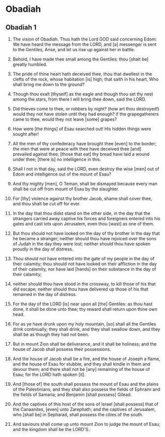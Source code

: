 # Obadiah

## Obadiah 1

1. The vision of Obadiah. Thus hath the Lord GOD said concerning Edom: We have heard the message from the LORD, and [a] messenger is sent to the Gentiles, Arise, and let us rise up against her in battle.

2. Behold, I have made thee small among the Gentiles: thou [shalt be] greatly humbled.

3. The pride of thine heart hath deceived thee, thou that dwellest in the clefts of the rock, whose habitation [is] high; that saith in his heart, Who shall bring me down to the ground?

4. Though thou exalt [thyself] as the eagle and though thou set thy nest among the stars, from there I will bring thee down, said the LORD.

5. Did thieves come to thee, or robbers by night? (how art thou destroyed!) would they not have stolen until they had enough? if the grapegatherers came to thee, would they not leave [some] grapes?

6. How were [the things] of Esau searched out! His hidden things were sought after!

7. All the men of thy confederacy have brought thee [even] to the border; the men that were at peace with thee have deceived thee [and] prevailed against thee; [those that eat] thy bread have laid a wound under thee; [there is] no intelligence in this.

8. Shall I not in that day, said the LORD, even destroy the wise [men] out of Edom and intelligence out of the mount of Esau?

9. And thy mighty [men], O Teman, shall be dismayed because every man shall be cut off from mount of Esau by the slaughter.

10. For [thy] violence against thy brother Jacob, shame shall cover thee, and thou shalt be cut off for ever.

11. In the day that thou didst stand on the other side, in the day that the strangers carried away captive his forces and foreigners entered into his gates and cast lots upon Jerusalem, even thou [wast] as one of them.

12. But thou should not have looked on the day of thy brother in the day that he became a stranger; neither should thou have rejoiced over the sons of Judah in the day they were lost; neither should thou have spoken proudly in the day of distress.

13. Thou should not have entered into the gate of my people in the day of their calamity; thou should not have looked on their affliction in the day of their calamity, nor have laid [hands] on their substance in the day of their calamity;

14. neither should thou have stood in the crossway, to kill those of his that did escape; neither should thou have delivered up those of his that remained in the day of distress.

15. For the day of the LORD [is] near upon all [the] Gentiles: as thou hast done, it shall be done unto thee; thy reward shall return upon thine own head.

16. For as ye have drunk upon my holy mountain, [so] shall all the Gentiles drink continually; they shall drink, and they shall swallow down, and they shall be as though they had not been.

17. But in mount Zion shall be deliverance, and it shall be holiness; and the house of Jacob shall possess their possessions.

18. And the house of Jacob shall be a fire, and the house of Joseph a flame, and the house of Esau for stubble, and they shall kindle in them and devour them; and there shall not be [any] remaining of the house of Esau; for the LORD hath spoken [it].

19. And [those of] the south shall possess the mount of Esau and the plains of the Palestinians, and they shall also possess the fields of Ephraim and the fields of Samaria; and Benjamin [shall possess] Gilead.

20. And the captives of this host of the sons of Israel [shall possess] that of the Canaanites, [even] unto Zarephath; and the captives of Jerusalem, who [shall be] in Sepharad, shall possess the cities of the south.

21. And saviours shall come up unto mount Zion to judge the mount of Esau; and the kingdom shall be the LORD'S.:

